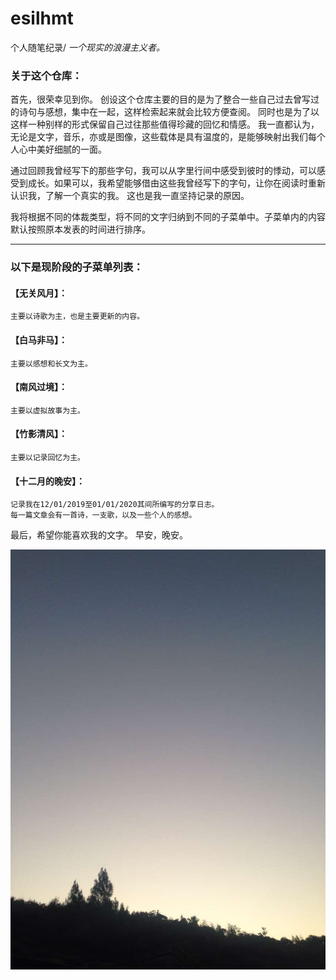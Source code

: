 # esilhmt

个人随笔纪录/ *一个现实的浪漫主义者。*

### 关于这个仓库：

  首先，很荣幸见到你。
  创设这个仓库主要的目的是为了整合一些自己过去曾写过的诗句与感想，集中在一起，这样检索起来就会比较方便查阅。
  同时也是为了以这样一种别样的形式保留自己过往那些值得珍藏的回忆和情感。
  我一直都认为，无论是文字，音乐，亦或是图像，这些载体是具有温度的，是能够映射出我们每个人心中美好细腻的一面。

  通过回顾我曾经写下的那些字句，我可以从字里行间中感受到彼时的悸动，可以感受到成长。如果可以，我希望能够借由这些我曾经写下的字句，让你在阅读时重新认识我，了解一个真实的我。
  这也是我一直坚持记录的原因。

  我将根据不同的体裁类型，将不同的文字归纳到不同的子菜单中。子菜单内的内容默认按照原本发表的时间进行排序。


---


### 以下是现阶段的子菜单列表：

#### 【无关风月】：
    主要以诗歌为主，也是主要更新的内容。

#### 【白马非马】：
    主要以感想和长文为主。

#### 【南风过境】：
    主要以虚拟故事为主。

#### 【竹影清风】：
    主要以记录回忆为主。

#### 【十二月的晚安】：
    记录我在12/01/2019至01/01/2020其间所编写的分享日志。
    每一篇文章会有一首诗，一支歌，以及一些个人的感想。

  最后，希望你能喜欢我的文字。
  早安，晚安。

![清晨](https://github.com/yifanwow/esilhmt/blob/main/image/IMG_8233.PNG?raw=true)
